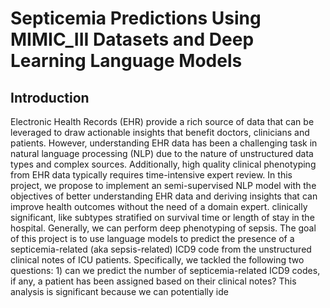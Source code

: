 # Septicemia Predictions Using MIMIC_III Datasets and Deep Learning Language Models
## Introduction  
Electronic Health Records (EHR) provide a rich source of data that can be leveraged to draw actionable insights that benefit doctors, clinicians and patients. However, understanding EHR data has been a challenging task in natural language processing (NLP) due to the nature of unstructured data types and complex sources. Additionally, high quality clinical phenotyping from EHR data typically requires time-intensive expert review. In this project, we propose to implement an semi-supervised NLP model with the objectives of better understanding EHR data and deriving insights that can improve health outcomes without the need of a domain expert.
clinically significant, like subtypes stratified on survival time or length of stay in the hospital. Generally,
we can perform deep phenotyping of sepsis.
The goal of this project is to use language models to
predict the presence of a septicemia-related (aka sepsis-related) ICD9 code from the unstructured clinical
notes of ICU patients. Specifically, we tackled the following two questions: 1) can we predict the number
of septicemia-related ICD9 codes, if any, a patient has been assigned based on their clinical notes? This
analysis is significant because we can potentially ide

